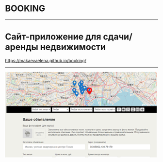 # BOOKING
-----
# Cайт-приложение для сдачи/аренды недвижимости
https://makaevaelena.github.io/booking/

-----

<a href="https://makaevaelena.github.io/booking/"><img align="left" width="500" height="" alt="booking" src="./img/screenshot2.png"></a>






